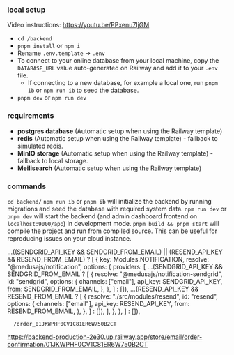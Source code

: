 ### local setup

Video instructions: https://youtu.be/PPxenu7IjGM

- `cd /backend`
- `pnpm install` or `npm i`
- Rename `.env.template` -> `.env`
- To connect to your online database from your local machine, copy the `DATABASE_URL` value auto-generated on Railway and add it to your `.env` file.
  - If connecting to a new database, for example a local one, run `pnpm ib` or `npm run ib` to seed the database.
- `pnpm dev` or `npm run dev`

### requirements

- **postgres database** (Automatic setup when using the Railway template)
- **redis** (Automatic setup when using the Railway template) - fallback to simulated redis.
- **MinIO storage** (Automatic setup when using the Railway template) - fallback to local storage.
- **Meilisearch** (Automatic setup when using the Railway template)

### commands

`cd backend/`
`npm run ib` or `pnpm ib` will initialize the backend by running migrations and seed the database with required system data.
`npm run dev` or `pnpm dev` will start the backend (and admin dashboard frontend on `localhost:9000/app`) in development mode.
`pnpm build && pnpm start` will compile the project and run from compiled source. This can be useful for reproducing issues on your cloud instance.

...((SENDGRID_API_KEY && SENDGRID_FROM_EMAIL) ||
(RESEND_API_KEY && RESEND_FROM_EMAIL)
? [
{
key: Modules.NOTIFICATION,
resolve: "@medusajs/notification",
options: {
providers: [
...(SENDGRID_API_KEY && SENDGRID_FROM_EMAIL
? [
{
resolve: "@medusajs/notification-sendgrid",
id: "sendgrid",
options: {
channels: ["email"],
api_key: SENDGRID_API_KEY,
from: SENDGRID_FROM_EMAIL,
},
},
]
: []),
...(RESEND_API_KEY && RESEND_FROM_EMAIL
? [
{
resolve: "./src/modules/resend",
id: "resend",
options: {
channels: ["email"],
api_key: RESEND_API_KEY,
from: RESEND_FROM_EMAIL,
},
},
]
: []),
],
},
},
]
: []),

      /order_01JKWPHF0CV1C81ER6W750B2CT

https://backend-production-2e30.up.railway.app/store/email/order-confirmation/01JKWPHF0CV1C81ER6W750B2CT

